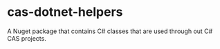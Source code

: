 # cas-dotnet-helpers
A Nuget package that contains C# classes that are used through out C# CAS projects.
